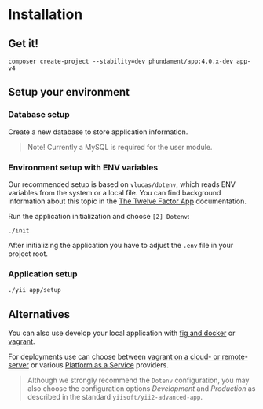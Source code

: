 Installation
============

Get it!
-------

`composer create-project --stability=dev phundament/app:4.0.x-dev app-v4`

Setup your environment
----------------------

### Database setup

Create a new database to store application information.

> Note! Currently a MySQL is required for the user module.

### Environment setup with ENV variables

Our recommended setup is based on `vlucas/dotenv`, which reads ENV variables from the system or a local file. You can find background information about this topic in the [The Twelve Factor App](http://12factor.net/config) documentation.

Run the application initialization and choose `[2] Dotenv`:

    ./init

After initializing the application you have to adjust the `.env` file in your project root.

### Application setup

```
./yii app/setup
```

Alternatives
------------

You can also use develop your local application with [fig and docker](https://github.com/phundament/app/blob/master/docs/51-fig.md) or [vagrant](51-vagrant.md). 

For deployments use can choose between [vagrant on a cloud- or remote-server](https://github.com/phundament/app/blob/master/docs/51-vagrant-cloud.md) or various [Platform as a Service](https://github.com/phundament/app/blob/master/docs/52-paas.md) providers.

> Although we strongly recommend the `Dotenv` configuration, you may also choose the configuration options *Development* and *Production* as described in the standard `yiisoft/yii2-advanced-app`.
